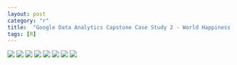 ```yaml
---
layout: post
category: "r"
title:  "Google Data Analytics Capstone Case Study 2 - World Happiness Report"
tags: [R]
---
```



<img src="https://raw.githubusercontent.com/MoonBrillante/moonbrillante.github.io/master/my_picture/worldhappiness001.JPG" >
<img src="https://raw.githubusercontent.com/MoonBrillante/moonbrillante.github.io/master/my_picture/worldhappiness002.JPG" >
<img src="https://raw.githubusercontent.com/MoonBrillante/moonbrillante.github.io/master/my_picture/worldhappiness003.JPG" >
<img src="https://raw.githubusercontent.com/MoonBrillante/moonbrillante.github.io/master/my_picture/worldhappiness004.JPG" >
<img src="https://raw.githubusercontent.com/MoonBrillante/moonbrillante.github.io/master/my_picture/worldhappiness005.JPG" >
<img src="https://raw.githubusercontent.com/MoonBrillante/moonbrillante.github.io/master/my_picture/worldhappiness006.JPG" >
<img src="https://raw.githubusercontent.com/MoonBrillante/moonbrillante.github.io/master/my_picture/worldhappiness007.JPG" >
<img src="https://raw.githubusercontent.com/MoonBrillante/moonbrillante.github.io/master/my_picture/worldhappiness008.JPG" >







